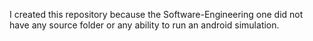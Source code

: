 I created this repository because the Software-Engineering
one did not have any source folder or any ability to run an
android simulation.